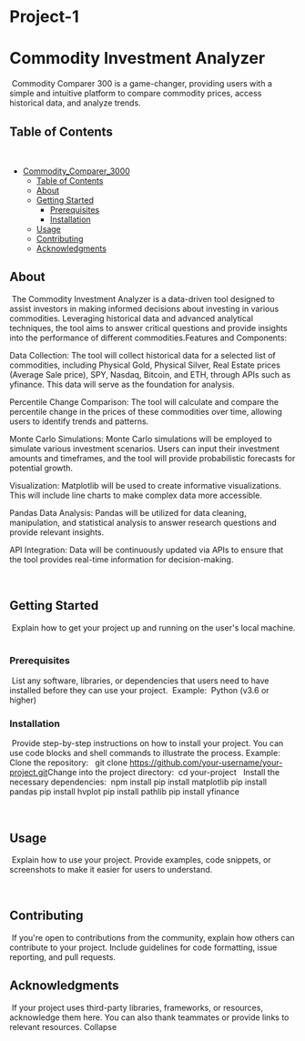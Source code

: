 # Project-1
# Commodity Investment Analyzer
​
Commodity Comparer 300 is a game-changer, providing users with a simple and intuitive platform to compare commodity prices, access historical data, and analyze trends. 
​
## Table of Contents
​
- [Commodity_Comparer_3000](#project-name)
  - [Table of Contents](#table-of-contents)
  - [About](#about)
  - [Getting Started](#getting-started)
    - [Prerequisites](#prerequisites)
    - [Installation](#installation)
  - [Usage](#usage)
  - [Contributing](#contributing)
  - [Acknowledgments](#acknowledgments)
​
## About
​
The Commodity Investment Analyzer is a data-driven tool designed to assist investors in making informed decisions about investing in various commodities. Leveraging historical data and advanced analytical techniques, the tool aims to answer critical questions and provide insights into the performance of different commodities.Features and Components:

Data Collection: The tool will collect historical data for a selected list of commodities, including Physical Gold, Physical Silver, Real Estate prices (Average Sale price), SPY, Nasdaq, Bitcoin, and ETH, through APIs such as yfinance. This data will serve as the foundation for analysis.

Percentile Change Comparison: The tool will calculate and compare the percentile change in the prices of these commodities over time, allowing users to identify trends and patterns.

Monte Carlo Simulations: Monte Carlo simulations will be employed to simulate various investment scenarios. Users can input their investment amounts and timeframes, and the tool will provide probabilistic forecasts for potential growth.

Visualization: Matplotlib will be used to create informative visualizations. This will include line charts  to make complex data more accessible.

Pandas Data Analysis: Pandas will be utilized for data cleaning, manipulation, and statistical analysis to answer research questions and provide relevant insights.

API Integration: Data will be continuously updated via APIs to ensure that the tool provides real-time information for decision-making.


​
## Getting Started
​
Explain how to get your project up and running on the user's local machine.
​
### Prerequisites
​
List any software, libraries, or dependencies that users need to have installed before they can use your project.
​
Example:
​
        Python (v3.6 or higher)
​
​
### Installation
​
Provide step-by-step instructions on how to install your project. You can use code blocks and shell commands to illustrate the process.
​
Example:
​
Clone the repository:
​
​
        git clone https://github.com/your-username/your-project.git
​
Change into the project directory:
​
        cd your-project
​
​
Install the necessary dependencies:
​
​npm install 
pip install matplotlib
pip install pandas
pip install hvplot
pip install pathlib
pip install yfinance

​
## Usage
​
Explain how to use your project. Provide examples, code snippets, or screenshots to make it easier for users to understand.

​
## Contributing
​
If you're open to contributions from the community, explain how others can contribute to your project. Include guidelines for code formatting, issue reporting, and pull requests.
​
## Acknowledgments
​
If your project uses third-party libraries, frameworks, or resources, acknowledge them here. You can also thank teammates or provide links to relevant resources.
Collapse












